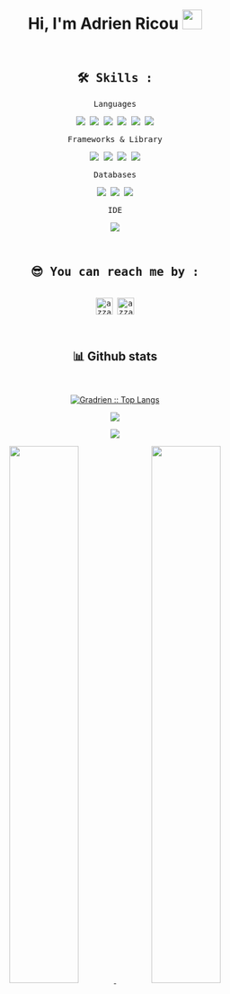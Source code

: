<h1 align="center">Hi, I'm Adrien Ricou <img src="https://media.giphy.com/media/hvRJCLFzcasrR4ia7z/giphy.gif" width="35"></h1>

&nbsp;

<div>
  <samp>
    <h2 align="center">🛠 Skills :</h2>
    <p align="center"> Languages </p>
    <p align="center">
      <img src="https://img.shields.io/badge/c-%2300599C.svg?style=for-the-badge&logo=c&logoColor=white">
      <img src="https://img.shields.io/badge/C%2B%2B-00599C?style=for-the-badge&logo=c%2B%2B&logoColor=white">
      <img src="https://img.shields.io/badge/python-3670A0?style=for-the-badge&logo=python&logoColor=ffdd54">
      <img src="https://img.shields.io/badge/HTML5-E34F26?style=for-the-badge&logo=html5&logoColor=white">
      <img src="https://img.shields.io/badge/CSS3-1572B6?style=for-the-badge&logo=css3&logoColor=white">
      <img src="https://img.shields.io/badge/Bash-93939E?style=for-the-badge&logo=bash&logoColor=93939e">
    </p>
    <p align="center"> Frameworks & Library </p>
    <p align="center">
      <img src="https://img.shields.io/badge/NodeJS-12AD0C?style=for-the-badge&logo=node&logoColor=white">
      <img src="https://img.shields.io/badge/Docker-2CA5E0?style=for-the-badge&logo=docker&logoColor=white">
      <img src="https://img.shields.io/badge/Express.js-000000?style=for-the-badge&logo=express&logoColor=white">
      <img src="https://img.shields.io/badge/Postman-FF6C37?style=for-the-badge&logo=Postman&logoColor=white">
    </p>
    <p align="center"> Databases </p>
    <p align="center">
      <img src="https://img.shields.io/badge/MySQL-00000F?style=for-the-badge&logo=mysql&logoColor=white">
      <img src="https://img.shields.io/badge/MariaDB-003545?style=for-the-badge&logo=mariadb&logoColor=white">
      <img src="https://img.shields.io/badge/PostgreSQL-316192?style=for-the-badge&logo=postgresql&logoColor=white">
    </p>
    <p align="center"> IDE </p>
    <p align="center">
      <img src="https://img.shields.io/badge/Visual_Studio_Code-0078D4?style=for-the-badge&logo=visual%20studio%20code&logoColor=white">
    </p>
  </samp>
</div>

&nbsp;

<div>
  <samp>
    <h2 align="center">😎 You can reach me by :</h2>
    <p align="center">
      <br/>
      <a href="https://www.linkedin.com/in/adrien-ricou/" target="blank"><img align="center"
         src="https://img.shields.io/badge/linkedin-%231DA1F2.svg?style=for-the-badge&logo=linkedin&logoColor=white"
         alt="azzar" height="30"/></a>
      <a href="mailto:adrien.ricou@epitech.eu" target="blank"><img align="center"
         src="https://img.shields.io/badge/adrien.ricou@epitech.eu-0078D4.svg?style=for-the-badge&logo=Microsoft+Outlook&logoColor=white"
         alt="azzar" height="30"/></a>
    </p>
  </samp>
</div>

&nbsp;

<div>
    <h2 align="center"> 📊 Github stats </h2>
      <br/>
        <p align="center">
          <a href="https://github.com/Gradrien/">
          <img src="https://github-readme-stats.vercel.app/api/top-langs/?username=Gradrien&langs_count=6&theme=radical&layout=compact&hide_border=true&count_private=true" alt="Gradrien :: Top Langs" /></a>
        </p>
        <p align="center">
          <a href="https://github.com/Gradrien/">
          <img src="https://github-profile-summary-cards.vercel.app/api/cards/profile-details?username=Gradrien&theme=radical&count_private=true" /></a>
        </p>
        <p align="center">
          <a href="https://github.com/Gradrien/">
          <img src="https://github-profile-trophy.vercel.app/?username=Gradrien&theme=radical&no-frame=true&row=1&&margin-w=30&no-bg=true&count_private=true" />
          </a>
       </p>
        <p align="center">
          <a href="https://github.com/Gradrien/">
          <img width="49.5%" src="https://github-readme-stats.vercel.app/api?username=Gradrien&show_icons=true&theme=radical&hide_border=true&count_private=true" />
          <img width="49.5%" src="https://github-readme-streak-stats.herokuapp.com/?user=Gradrien&theme=radical&hide_border=true&count_private=true" />
          </a>
       </p>
  </div>
